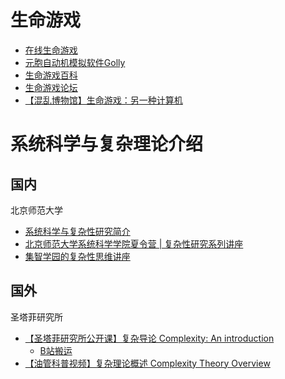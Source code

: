 # 生命游戏
- [在线生命游戏](https://lazyslug.com/lifeview/)
- [元胞自动机模拟软件Golly](http://golly.sourceforge.net/)
- [生命游戏百科](https://www.conwaylife.com/wiki/Main_Page)
- [生命游戏论坛](http://www.conwaylife.com/forums/)
- [【混乱博物馆】生命游戏：另一种计算机](https://www.bilibili.com/video/av11279860?from=search&seid=16273819296400639533)
# 系统科学与复杂理论介绍
## 国内
  北京师范大学
- [系统科学与复杂性研究简介](https://www.bilibili.com/video/av76236085?from=search&seid=698461518886521556)
- [北京师范大学系统科学学院夏令营 | 复杂性研究系列讲座](https://www.bilibili.com/video/av59387036/?spm_id_from=333.788.videocard.1)
- [集智学园的复杂性思维讲座](https://www.bilibili.com/video/av22610955/?spm_id_from=333.788.videocard.4)
## 国外
  圣塔菲研究所
- [【圣塔菲研究所公开课】复杂导论 Complexity: An introduction](https://www.youtube.com/watch?v=Eo5oQ9Psmg8&list=PLF0b3ThojznRyDQlitfUTzXEXwLNNE-mI)
  - [B站搬运](https://www.bilibili.com/video/av24631496?from=search&seid=7370921487963690811)
- [【油管科普视频】复杂理论概述 Complexity Theory Overview](https://www.youtube.com/watch?v=i-ladOjo1QA)
